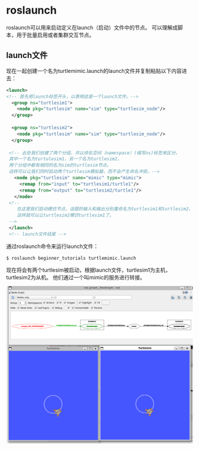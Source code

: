 # roslaunch
roslaunch可以用来启动定义在launch（启动）文件中的节点。
可以理解成脚本，用于批量启用或者集群交互节点。

## launch文件
现在一起创建一个名为turtlemimic.launch的launch文件并复制粘贴以下内容进去：
```xml
<launch>  
<!-- 首先用launch标签开头，以表明这是一个launch文件。-->
  <group ns="turtlesim1">
    <node pkg="turtlesim" name="sim" type="turtlesim_node"/>
  </group>

  <group ns="turtlesim2">
    <node pkg="turtlesim" name="sim" type="turtlesim_node"/>
  </group>
 
 <!-- 此处我们创建了两个分组，并以命名空间（namespace）(缩写ns)标签来区分，
 其中一个名为turtulesim1，另一个名为turtlesim2，
 两个分组中都有相同的名为sim的turtlesim节点。
 这样可以让我们同时启动两个turtlesim模拟器，而不会产生命名冲突。-->
   <node pkg="turtlesim" name="mimic" type="mimic">
     <remap from="input" to="turtlesim1/turtle1"/>
     <remap from="output" to="turtlesim2/turtle1"/>
   </node>
 <!--
    在这里我们启动模仿节点，话题的输入和输出分别重命名为turtlesim1和turtlesim2，
    这样就可以让turtlesim2模仿turtlesim1了。
 -->
 </launch>
 <!-- launch文件结尾 -->
```
通过roslaunch命令来运行launch文件：

    $ roslaunch beginner_tutorials turtlemimic.launch

现在将会有两个turtlesim被启动，根据launch文件，turtlesim1为主机，turtlesim2为从机。
他们通过一个叫mimic的服务进行转接。

![模拟复制](img/模拟复制.png)

